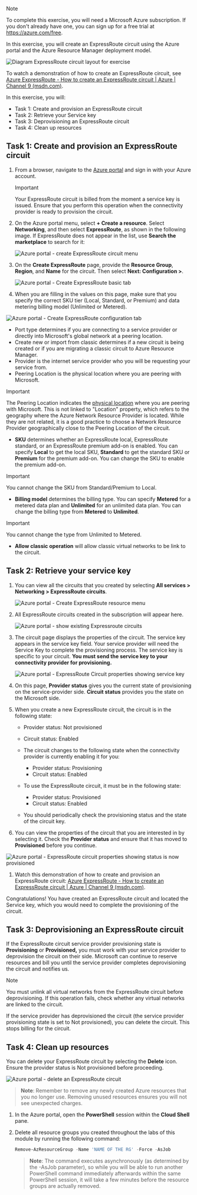 > [!NOTE] 
> To complete this exercise, you will need a Microsoft Azure subscription. If you don't already have one, you can sign up for a free trial at https://azure.com/free.



In this exercise, you will create an ExpressRoute circuit using the Azure portal and the Azure Resource Manager deployment model. 

![Diagram ExpressRoute circuit layout for exercise](../media/environment-diagram.png)

To watch a demonstration of how to create an ExpressRoute circuit, see [Azure ExpressRoute - How to create an ExpressRoute circuit | Azure | Channel 9 (msdn.com)](https://channel9.msdn.com/Blogs/Azure/Azure-ExpressRoute-How-to-create-an-ExpressRoute-circuit?term=ExpressRoute&lang-en=true&pageSize=15&skip=15).


In this exercise, you will:

+ Task 1: Create and provision an ExpressRoute circuit
+ Task 2: Retrieve your Service key
+ Task 3: Deprovisioning an ExpressRoute circuit
+ Task 4: Clean up resources


## Task 1: Create and provision an ExpressRoute circuit

 

1. From a browser, navigate to the [Azure portal](https://portal.azure.com/) and sign in with your Azure account.

   > [!Important] 
   >
   > Your ExpressRoute circuit is billed from the moment a service key is issued. Ensure that you perform this operation when the connectivity provider is ready to provision the circuit.

2. On the Azure portal menu, select **+ Create a resource**. Select **Networking**, and then select **ExpressRoute**, as shown in the following image. If ExpressRoute does not appear in the list, use **Search the marketplace** to search for it:

   ![Azure portal - create ExpressRoute circuit menu](../media/create-expressroute-circuit-menu.png)

3. On the **Create ExpressRoute** page, provide the **Resource Group**, **Region**, and **Name** for the circuit. Then select **Next: Configuration &gt;**.

   ![Azure portal - Create ExpressRoute basic tab](../media/expressroute-create-basic.png)

4. When you are filling in the values on this page, make sure that you specify the correct SKU tier (Local, Standard, or Premium) and data metering billing model (Unlimited or Metered).

![Azure portal - Create ExpressRoute configuration tab](../media/expressroute-create-configuration.png)

 

- Port type determines if you are connecting to a service provider or directly into Microsoft's global network at a peering location.
- Create new or import from classic determines if a new circuit is being created or if you are migrating a classic circuit to Azure Resource Manager.
- Provider is the internet service provider who you will be requesting your service from.
- Peering Location is the physical location where you are peering with Microsoft.

> [!Important]
>
> The Peering Location indicates the [physical location](https://docs.microsoft.com/en-us/azure/expressroute/expressroute-locations) where you are peering with Microsoft. This is not linked to "Location" property, which refers to the geography where the Azure Network Resource Provider is located. While they are not related, it is a good practice to choose a Network Resource Provider geographically close to the Peering Location of the circuit.

- **SKU** determines whether an ExpressRoute local, ExpressRoute standard, or an ExpressRoute premium add-on is enabled. You can specify **Local** to get the local SKU, **Standard** to get the standard SKU or **Premium** for the premium add-on. You can change the SKU to enable the premium add-on.

> [!Important]
>
> You cannot change the SKU from Standard/Premium to Local.

- **Billing model** determines the billing type. You can specify **Metered** for a metered data plan and **Unlimited** for an unlimited data plan. You can change the billing type from **Metered** to **Unlimited**.

> [!Important]
>
> You cannot change the type from Unlimited to Metered.

- **Allow classic operation** will allow classic virtual networks to be link to the circuit.

## Task 2: Retrieve your service key
 

1. You can view all the circuits that you created by selecting **All services &gt; Networking &gt; ExpressRoute circuits**.

   ![Azure portal - Create ExpressRoute resource menu](../media/expressroute-circuit-menu.png)

2. All ExpressRoute circuits created in the subscription will appear here. 

   ![Azure portal - show existing Expressroute circuits](../media/expressroute-circuit-list.png)

3. The circuit page displays the properties of the circuit. The service key appears in the service key field. Your service provider will need the Service Key to complete the provisioning process. The service key is specific to your circuit. **You must send the service key to your connectivity provider for provisioning.**

   ![Azure portal - ExpressRoute Circuit properties showing service key](../media/expressroute-circuit-overview.png)

4. On this page, **Provider status** gives you the current state of provisioning on the service-provider side. **Circuit status** provides you the state on the Microsoft side. 

5. When you create a new ExpressRoute circuit, the circuit is in the following state:

   - Provider status: Not provisioned
   - Circuit status: Enabled



   - The circuit changes to the following state when the connectivity provider is currently enabling it for you:
     - Provider status: Provisioning
     - Circuit status: Enabled
   - To use the ExpressRoute circuit, it must be in the following state:
     - Provider status: Provisioned
     - Circuit status: Enabled
   - You should periodically check the provisioning status and the state of the circuit key.

6. You can view the properties of the circuit that you are interested in by selecting it. Check the **Provider status** and ensure that it has moved to **Provisioned** before you continue.

![Azure portal - ExpressRoute circuit properties showing status is now provisioned](../media/provisioned.png)

 
1. Watch this demonstration of how to create and provision an ExpressRoute circuit: [Azure ExpressRoute - How to create an ExpressRoute circuit | Azure | Channel 9 (msdn.com)](https://channel9.msdn.com/Blogs/Azure/Azure-ExpressRoute-How-to-create-an-ExpressRoute-circuit?term=ExpressRoute&lang-en=true&pageSize=15&skip=15). 

Congratulations! You have created an ExpressRoute circuit and located the Service key, which you would need to complete the provisioning of the circuit.

## Task 3: Deprovisioning an ExpressRoute circuit

If the ExpressRoute circuit service provider provisioning state is **Provisioning** or **Provisioned,** you must work with your service provider to deprovision the circuit on their side. Microsoft can continue to reserve resources and bill you until the service provider completes deprovisioning the circuit and notifies us.

> [!Note]
>
> You must unlink all virtual networks from the ExpressRoute circuit before deprovisioning. If this operation fails, check whether any virtual networks are linked to the circuit.
>
> If the service provider has deprovisioned the circuit (the service provider provisioning state is set to Not provisioned), you can delete the circuit. This stops billing for the circuit.

## Task 4: Clean up resources

You can delete your ExpressRoute circuit by selecting the **Delete** icon. Ensure the provider status is Not provisioned before proceeding.

![Azure portal - delete an ExpressRoute circuit](../media/expressroute-circuit-delete.png)


   >**Note**: Remember to remove any newly created Azure resources that you no longer use. Removing unused resources ensures you will not see unexpected charges.

1. In the Azure portal, open the **PowerShell** session within the **Cloud Shell** pane.

1. Delete all resource groups you created throughout the labs of this module by running the following command:

   ```powershell
   Remove-AzResourceGroup -Name 'NAME OF THE RG' -Force -AsJob
   ```
   >**Note**: The command executes asynchronously (as determined by the -AsJob parameter), so while you will be able to run another PowerShell command immediately afterwards within the same PowerShell session, it will take a few minutes before the resource groups are actually removed.



